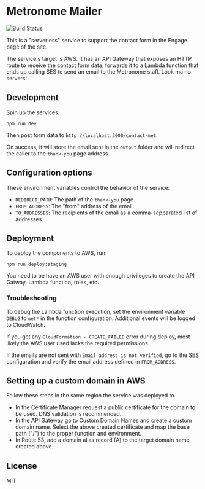 # Metronome Mailer

[![Build Status](https://travis-ci.com/autonomoussoftware/metronome-send-email.svg?branch=master)](https://travis-ci.com/autonomoussoftware/metronome-send-email)

This is a "serverless" service to support the contact form in the Engage page of the site.

The service's target is AWS.
It has an API Gateway that exposes an HTTP route to receive the contact form data, forwards it to a Lambda function that ends up calling SES to send an email to the Metronome staff.
Look ma no servers!

## Development

Spin up the services:

```shell
npm run dev
```

Then post form data to `http://localhost:3000/contact-met`.

On success, it will store the email sent in the `output` folder and will redirect the caller to the `thank-you` page address.

## Configuration options

These environment variables control the behavior of the service:

- `REDIRECT_PATH`: The path of the `thank-you` page.
- `FROM_ADDRESS`: The "from" address of the email.
- `TO_ADDRESSES`: The recipients of the email as a comma-sepparated list of addresses.

## Deployment

To deploy the components to AWS, run:

```shell
npm run deploy:staging
```

You need to be have an AWS user with enough privileges to create the API Gatway, Lambda function, roles, etc.

### Troubleshooting

To debug the Lambda function execution, set the environment variable `DEBUG` to `met*` in the function configuration.
Additional events will be logged to CloudWatch.

If you get any `CloudFormation - CREATE_FAILED` error during deploy, most likely the AWS user used lacks the required permissions.

If the emails are not sent with `Email address is not verified`, go to the SES configuration and verify the email address defined in `FROM_ADDRESS`.

## Setting up a custom domain in AWS

Follow these steps in the same region the service was deployed to.

- In the Certificate Manager request a public certificate for the domain to be used. DNS validation is recommended.
- In the API Gateway go to Custom Domain Names and create a custom domain name. Select the above created certificate and map the base path ("/") to the proper function and environment.
- In Route 53, add a domain alias record (A) to the target domain name created above.

## License

MIT
